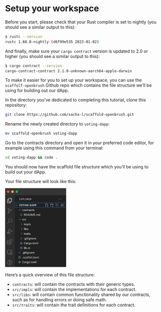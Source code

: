 # Setup your workspace

Before you start, please check that your Rust compiler is set to nightly (you should see a similar output to this):

```bash
$ rustc --version
rustc 1.68.0-nightly (d6f99e535 2023-01-02)
```

And finally, make sure your `cargo contract` version is updated to 2.0 or higher (you should see a similar output to this):

```bash
$ cargo contract --version
cargo-contract-contract 2.1.0-unknown-aarch64-apple-darwin
```

To make it easier for you to set up your workspace, you can use the `scaffolf-openbrush` Github repo which contains the file structure we’ll be using for building out our dApp. 

In the directory you've dedicated to completing this tutorial, clone this repository:

```bash
git clone https://github.com/sacha-l/scaffold-openbrush.git
```

Rename the newly created directory to `voting-dapp`:

```bash
mv scaffold-openbrush voting-dapp
```

Go to the contracts directory and open it in your preferred code editor, for example using this command from your terminal:

```bash
cd voting-dapp && code .
```

You should now have the scaffold file structure which you’ll be using to build out your dApp.

<!-- slide:break -->

Your file structure will look like this:

<img src="../assets/file-structure.png" width="200"> 


Here’s a quick overview of this file structure:

- `contracts`: will contain the contracts with their generic types.
- `src/impls`: will contain the implementations for each contract.
- `src/libs`: will contain common functionality shared by our contracts, such as for handling errors or doing safe math.
- `src/traits`: will contain the trait definitions for each contract.


